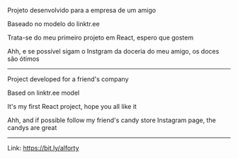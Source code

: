 Projeto desenvolvido para a empresa de um amigo

Baseado no modelo do linktr.ee

Trata-se do meu primeiro projeto em React, espero que gostem

Ahh, e se possível sigam o Instgram da doceria do meu amigo, os doces são ótimos
***
Project developed for a friend's company

Based on linktr.ee model

It's my first React project, hope you all like it

Ahh, and if possible follow my friend's candy store Instagram page, the candys are great
***

Link: https://bit.ly/alforty
